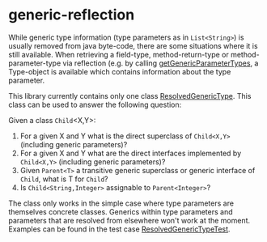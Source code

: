 generic-reflection
==================

While generic type information (type parameters as in `List<String>`)  is usually removed from java byte-code, there are some situations where it is still available.
When retrieving a field-type, method-return-type or method-parameter-type via reflection 
(e.g. by calling [getGenericParameterTypes](http://docs.oracle.com/javase/7/docs/api/java/lang/reflect/Method.html#getGenericParameterTypes()),
a Type-object is available which contains information about the type parameter.

This library currently contains only one class [ResolvedGenericType](src/main/java/org/knappi/opensource/genericreflection/ResolvedGenericType.java). 
This class can be used to answer the following question:

Given a class <code>Child</code>&lt;X,Y>:  
 
1. For a given X and Y what is the direct superclass of `Child<X,Y>` (including generic parameters)?
2. For a given X and Y what are the direct interfaces implemented by `Child<X,Y>` (including generic parameters)?
3. Given `Parent<T>` a transitive generic superclass or generic interface of `Child`, what is T for `Child`?  
4. Is `Child<String,Integer>` assignable to `Parent<Integer>`?

The class only works in the simple case where type parameters are themselves concrete classes. Generics within type parameters 
and parameters that are resolved from elsewhere won't work at the moment. Examples can be found in the test case 
[ResolvedGenericTypeTest](src/main/test/org/knappi/opensource/genericreflection/ResolvedGenericTypeTest.java).
